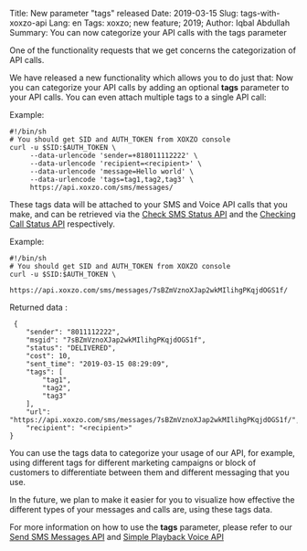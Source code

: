Title: New parameter "tags" released
Date: 2019-03-15
Slug: tags-with-xoxzo-api
Lang: en
Tags: xoxzo; new feature; 2019; 
Author: Iqbal Abdullah
Summary: You can now categorize your API calls with the tags parameter

One of the functionality requests that we get concerns the categorization of API calls.

We have released a new functionality which allows you to do just that: Now you can
categorize your API calls by adding an optional **tags** parameter to your API calls.
You can even attach multiple tags to a single API call:

Example:

    #!/bin/sh
    # You should get SID and AUTH_TOKEN from XOXZO console
    curl -u $SID:$AUTH_TOKEN \
         --data-urlencode 'sender=+818011112222' \
         --data-urlencode 'recipient=<recipient>' \
         --data-urlencode 'message=Hello world' \
         --data-urlencode 'tags=tag1,tag2,tag3' \
         https://api.xoxzo.com/sms/messages/

These tags data will be attached to your SMS and Voice API calls that you make,
and can be retrieved via the [Check SMS Status API](https://docs.xoxzo.com/en/sms.html#check-sms-status-api)
and the [Checking Call Status API](https://docs.xoxzo.com/en/voice.html#checking-call-status) respectively.

Example:

    #!/bin/sh
    # You should get SID and AUTH_TOKEN from XOXZO console
    curl -u $SID:$AUTH_TOKEN \
        https://api.xoxzo.com/sms/messages/7sBZmVznoXJap2wkMIlihgPKqjdOGS1f/

Returned data :

     {
        "sender": "8011112222",
        "msgid": "7sBZmVznoXJap2wkMIlihgPKqjdOGS1f",
        "status": "DELIVERED",
        "cost": 10,
        "sent_time": "2019-03-15 08:29:09",
        "tags": [
            "tag1",
            "tag2",
            "tag3"
        ],
        "url": "https://api.xoxzo.com/sms/messages/7sBZmVznoXJap2wkMIlihgPKqjdOGS1f/",
        "recipient": "<recipient>"
    }

You can use the tags data to categorize your usage of our API, for example,
using different tags for different marketing campaigns or block of customers to
differentiate between them and different messaging that you use.

In the future, we plan to make it easier for you to visualize how
effective the different types of your messages and calls are, using these tags data.

For more information on how to use the **tags** parameter, please refer to our [Send SMS
Messages API](https://docs.xoxzo.com/en/sms.html#send-sms-messages-api) and [Simple Playback Voice API](https://docs.xoxzo.com/en/voice.html#simple-playback-api)
